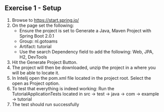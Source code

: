 ## Exercise 1 - Setup 
1. Browse to https://start.spring.io/
2. On the page set the following: 
      * Ensure the project is set to Generate a Java, Maven Project with Spring Boot 2.0.1
      * Group: nl.gotoams 
      * Artifact: tutorial
      * Use the search Dependency field to add the following: Web, JPA, H2, DevTools
3. Hit the Generate Project Button. 
4. The project will then be downloaded, unzip the project in a where you will be able to locate it. 
5. In Intelij open the pom.xml file located in the project root. Select the open as Project option.
6. To test that everything is indeed working: Run the TutorialApplicationTests located in src -> test -> java -> com -> example -> tutorial
7. The test should run successfully 

